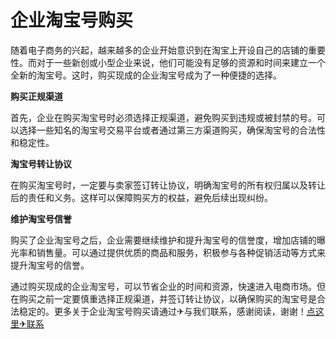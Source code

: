 # 企业淘宝号购买

随着电子商务的兴起，越来越多的企业开始意识到在淘宝上开设自己的店铺的重要性。而对于一些新创或小型企业来说，他们可能没有足够的资源和时间来建立一个全新的淘宝号。这时，购买现成的企业淘宝号成为了一种便捷的选择。

**购买正规渠道**

首先，企业在购买淘宝号时必须选择正规渠道，避免购买到违规或被封禁的号。可以选择一些知名的淘宝号交易平台或者通过第三方渠道购买，确保淘宝号的合法性和稳定性。

**淘宝号转让协议**

在购买淘宝号时，一定要与卖家签订转让协议，明确淘宝号的所有权归属以及转让后的责任和义务。这样可以保障购买方的权益，避免后续出现纠纷。

**维护淘宝号信誉**

购买了企业淘宝号之后，企业需要继续维护和提升淘宝号的信誉度，增加店铺的曝光率和销售量。可以通过提供优质的商品和服务，积极参与各种促销活动等方式来提升淘宝号的信誉。

通过购买现成的企业淘宝号，可以节省企业的时间和资源，快速进入电商市场。但在购买之前一定要慎重选择正规渠道，并签订转让协议，以确保购买的淘宝号是合法稳定的。更多关于企业淘宝号购买请通过✈与我们联系，感谢阅读，谢谢！[点这里✈联系](https://lm.k02.cc)